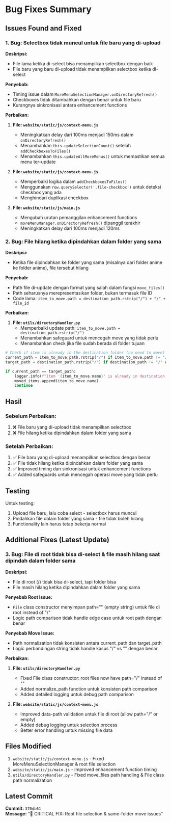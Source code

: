 # Bug Fixes Summary

## Issues Found and Fixed

### 1. Bug: Selectbox tidak muncul untuk file baru yang di-upload

**Deskripsi:**
- File lama ketika di-select bisa menampilkan selectbox dengan baik
- File baru yang baru di-upload tidak menampilkan selectbox ketika di-select

**Penyebab:**
- Timing issue dalam `MoreMenuSelectionManager.onDirectoryRefresh()`
- Checkboxes tidak ditambahkan dengan benar untuk file baru
- Kurangnya sinkronisasi antara enhancement functions

**Perbaikan:**
1. **File: `website/static/js/context-menu.js`**
   - Meningkatkan delay dari 100ms menjadi 150ms dalam `onDirectoryRefresh()`
   - Menambahkan `this.updateSelectionCount()` setelah `addCheckboxesToFiles()`
   - Menambahkan `this.updateAllMoreMenus()` untuk memastikan semua menu ter-update

2. **File: `website/static/js/context-menu.js`**
   - Memperbaiki logika dalam `addCheckboxesToFiles()`
   - Menggunakan `row.querySelector('.file-checkbox')` untuk deteksi checkbox yang ada
   - Menghindari duplikasi checkbox

3. **File: `website/static/js/main.js`**
   - Mengubah urutan pemanggilan enhancement functions
   - `moreMenuManager.onDirectoryRefresh()` dipanggil terakhir
   - Meningkatkan delay dari 100ms menjadi 120ms

### 2. Bug: File hilang ketika dipindahkan dalam folder yang sama

**Deskripsi:**
- Ketika file dipindahkan ke folder yang sama (misalnya dari folder anime ke folder anime), file tersebut hilang

**Penyebab:**
- Path file di-update dengan format yang salah dalam fungsi `move_files()`
- Path seharusnya merepresentasikan folder, bukan termasuk file ID
- Code lama: `item_to_move.path = destination_path.rstrip("/") + "/" + file_id`

**Perbaikan:**
1. **File: `utils/directoryHandler.py`**
   - Memperbaiki update path: `item_to_move.path = destination_path.rstrip("/")`
   - Menambahkan safeguard untuk mencegah move yang tidak perlu
   - Menambahkan check jika file sudah berada di folder tujuan

```python
# Check if item is already in the destination folder (no need to move)
current_path = item_to_move.path.rstrip("/") if item_to_move.path != "/" else "/"
target_path = destination_path.rstrip("/") if destination_path != "/" else "/"

if current_path == target_path:
    logger.info(f"Item '{item_to_move.name}' is already in destination folder, skipping move.")
    moved_items.append(item_to_move.name)
    continue
```

## Hasil

### Sebelum Perbaikan:
1. ❌ File baru yang di-upload tidak menampilkan selectbox
2. ❌ File hilang ketika dipindahkan dalam folder yang sama

### Setelah Perbaikan:
1. ✅ File baru yang di-upload menampilkan selectbox dengan benar
2. ✅ File tidak hilang ketika dipindahkan dalam folder yang sama
3. ✅ Improved timing dan sinkronisasi untuk enhancement functions
4. ✅ Added safeguards untuk mencegah operasi move yang tidak perlu

## Testing

Untuk testing:
1. Upload file baru, lalu coba select - selectbox harus muncul
2. Pindahkan file dalam folder yang sama - file tidak boleh hilang
3. Functionality lain harus tetap bekerja normal

## Additional Fixes (Latest Update)

### 3. Bug: File di root tidak bisa di-select & file masih hilang saat dipindah dalam folder sama

**Deskripsi:**
- File di root (/) tidak bisa di-select, tapi folder bisa
- File masih hilang ketika dipindahkan dalam folder yang sama

**Penyebab Root Issue:**
- `File` class constructor menyimpan path="" (empty string) untuk file di root instead of "/"
- Logic path comparison tidak handle edge case untuk root path dengan benar

**Penyebab Move Issue:**
- Path normalization tidak konsisten antara current_path dan target_path
- Logic perbandingan string tidak handle kasus "/" vs "" dengan benar

**Perbaikan:**
1. **File: `utils/directoryHandler.py`**
   - Fixed File class constructor: root files now have path="/" instead of ""
   - Added normalize_path function untuk konsisten path comparison
   - Added detailed logging untuk debug path comparison

2. **File: `website/static/js/context-menu.js`**
   - Improved data-path validation untuk file di root (allow path="/" or empty)
   - Added debug logging untuk selection process
   - Better error handling untuk missing file data

## Files Modified

1. `website/static/js/context-menu.js` - Fixed MoreMenuSelectionManager & root file selection
2. `website/static/js/main.js` - Improved enhancement function timing
3. `utils/directoryHandler.py` - Fixed move_files path handling & File class path normalization

## Latest Commit

**Commit:** `370db61`  
**Message:** "🔧 CRITICAL FIX: Root file selection & same-folder move issues"